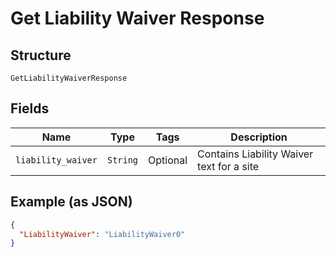 
# Get Liability Waiver Response

## Structure

`GetLiabilityWaiverResponse`

## Fields

| Name | Type | Tags | Description |
|  --- | --- | --- | --- |
| `liability_waiver` | `String` | Optional | Contains Liability Waiver text for a site |

## Example (as JSON)

```json
{
  "LiabilityWaiver": "LiabilityWaiver0"
}
```

